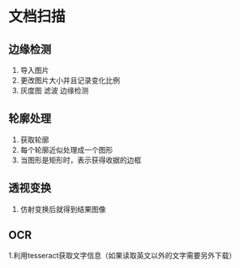 # 文档扫描

## 边缘检测
1. 导入图片
2. 更改图片大小并且记录变化比例
3. 灰度图 滤波 边缘检测

## 轮廓处理
1. 获取轮廓
2. 每个轮廓近似处理成一个图形
3. 当图形是矩形时，表示获得收据的边框
## 透视变换
1. 仿射变换后就得到结果图像
## OCR
1.利用tesseract获取文字信息（如果读取英文以外的文字需要另外下载）

